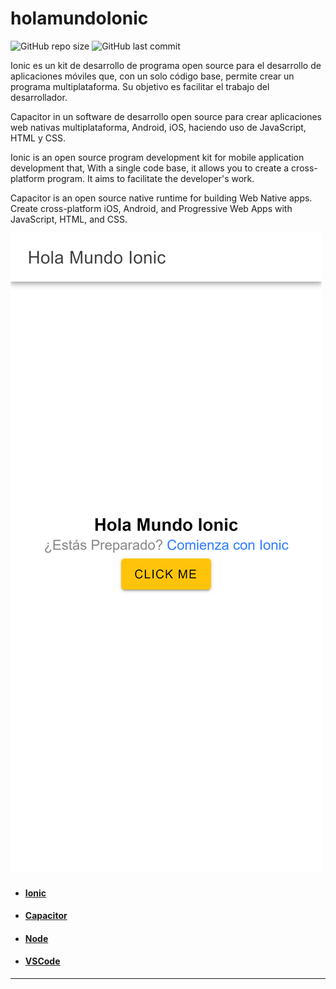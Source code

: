 # holamundoIonic

![GitHub repo size](https://img.shields.io/github/repo-size/dfleper/holamundoIonic?logo=github)
![GitHub last commit](https://img.shields.io/github/last-commit/dfleper/holamundoIonic?color=blue&label=last-commit&logo=github&logoColor=white)

Ionic es un kit de desarrollo de programa open source para el desarrollo de aplicaciones móviles que, 
con un solo código base, permite crear un programa multiplataforma. 
Su objetivo es facilitar el trabajo del desarrollador.

Capacitor in un software de desarrollo open source para crear aplicaciones web
nativas multiplataforma, Android, iOS, haciendo uso de JavaScript, HTML y CSS.

Ionic is an open source program development kit for mobile application development that,
With a single code base, it allows you to create a cross-platform program.
It aims to facilitate the developer's work.

Capacitor is an open source native runtime for building Web Native apps. 
Create cross-platform iOS, Android, and Progressive Web Apps with JavaScript, HTML, and CSS.

![ScreenShot](https://github.com/dfleper/holamundoIonic/blob/main/screenshot/003.png) 

- #### [Ionic](https://ionic.io/) 
- #### [Capacitor](https://capacitorjs.com/)
- #### [Node](https://nodejs.org/)
- #### [VSCode](https://code.visualstudio.com/)
-----
